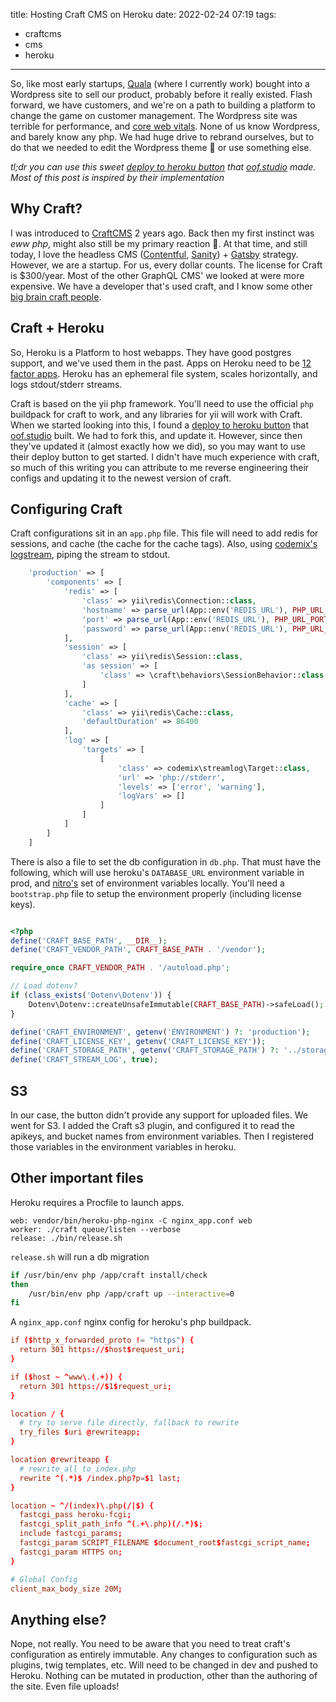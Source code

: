 title: Hosting Craft CMS on Heroku
date: 2022-02-24 07:19
tags:
- craftcms
- cms
- heroku
---

So, like most early startups, [Quala](https://www.quala.io) (where I currently work) bought into a Wordpress site to sell our product, probably before it really existed. Flash forward, we have customers, and we're on a path to building a platform to change the game on customer management. The Wordpress site was terrible for performance, and [core web vitals](https://web.dev/vitals/). None of us know Wordpress, and barely know any php. We had huge drive to rebrand ourselves, but to do that we needed to edit the Wordpress theme 😬 or use something else.

<!-- more -->

*tl;dr you can use this sweet [deploy to heroku button](https://github.com/oof-bar/craft-heroku) that [oof.studio](https://oof.studio/) made. Most of this post is inspired by their implementation*

## Why Craft?

I was introduced to [CraftCMS](https://craftcms.com/) 2 years ago. Back then my first instinct was *eww php*, might also still be my primary reaction 🤣. At that time, and still today, I love the headless CMS ([Contentful](https://www.contentful.com/), [Sanity](https://www.sanity.io/)) + [Gatsby](https://www.gatsbyjs.com/) strategy. However, we are a startup. For us, every dollar counts. The license for Craft is $300/year. Most of the other GraphQL CMS' we looked at were more expensive. We have a developer that's used craft, and I know some other [big brain craft people](https://www.johnlamb.me/).

## Craft + Heroku

So, Heroku is a Platform to host webapps. They have good postgres support, and we've used them in the past. Apps on Heroku need to be [12 factor apps](https://12factor.net/). Heroku has an ephemeral file system, scales horizontally, and logs stdout/stderr streams.

Craft is based on the yii php framework. You'll need to use the official `php` buildpack for craft to work, and any libraries for yii will work with Craft. When we started looking into this, I found a [deploy to heroku button](https://github.com/oof-bar/craft-heroku) that [oof.studio](https://oof.studio/) built. We had to fork this, and update it. However, since then they've updated it (almost exactly how we did), so you may want to use their deploy button to get started. I didn't have much experience with craft, so much of this writing you can attribute to me reverse engineering their configs and updating it to the newest version of craft.

## Configuring Craft

Craft configurations sit in an `app.php` file. This file will need to add redis for sessions, and cache (the cache for the cache tags). Also, using [codemix's logstream](https://github.com/codemix/yii2-streamlog), piping the stream to stdout.

```php
    'production' => [
        'components' => [
            'redis' => [
                'class' => yii\redis\Connection::class,
                'hostname' => parse_url(App::env('REDIS_URL'), PHP_URL_HOST),
                'port' => parse_url(App::env('REDIS_URL'), PHP_URL_PORT),
                'password' => parse_url(App::env('REDIS_URL'), PHP_URL_PASS)
            ],
            'session' => [
                'class' => yii\redis\Session::class,
                'as session' => [
                    'class' => \craft\behaviors\SessionBehavior::class
                ]
            ],
            'cache' => [
                'class' => yii\redis\Cache::class,
                'defaultDuration' => 86400
            ],
            'log' => [
                'targets' => [
                    [
                        'class' => codemix\streamlog\Target::class,
                        'url' => 'php://stderr',
                        'levels' => ['error', 'warning'],
                        'logVars' => []
                    ]
                ]
            ]
        ]
    ]
```

There is also a file to set the db configuration in `db.php`. That must have the following, which will use heroku's `DATABASE_URL` environment variable in prod, and [nitro's](https://craftcms.com/docs/nitro/2.x/) set of environment variables locally. You'll need a `bootstrap.php` file to setup the environment properly (including license keys).

```php

<?php
define('CRAFT_BASE_PATH', __DIR__);
define('CRAFT_VENDOR_PATH', CRAFT_BASE_PATH . '/vendor');

require_once CRAFT_VENDOR_PATH . '/autoload.php';

// Load dotenv?
if (class_exists('Dotenv\Dotenv')) {
    Dotenv\Dotenv::createUnsafeImmutable(CRAFT_BASE_PATH)->safeLoad();
}

define('CRAFT_ENVIRONMENT', getenv('ENVIRONMENT') ?: 'production');
define('CRAFT_LICENSE_KEY', getenv('CRAFT_LICENSE_KEY'));
define('CRAFT_STORAGE_PATH', getenv('CRAFT_STORAGE_PATH') ?: '../storage');
define('CRAFT_STREAM_LOG', true);
```

## S3

In our case, the button didn't provide any support for uploaded files. We went for S3. I added the Craft s3 plugin, and configured it to read the apikeys, and bucket names from environment variables. Then I registered those variables in the environment variables in heroku.

## Other important files

Heroku requires a Procfile to launch apps.

```
web: vendor/bin/heroku-php-nginx -C nginx_app.conf web
worker: ./craft queue/listen --verbose
release: ./bin/release.sh
```
`release.sh` will run a db migration
```sh
if /usr/bin/env php /app/craft install/check
then
    /usr/bin/env php /app/craft up --interactive=0
fi
```

A `nginx_app.conf` nginx config for heroku's php buildpack.

```conf
if ($http_x_forwarded_proto != "https") {
  return 301 https://$host$request_uri;
}

if ($host ~ ^www\.(.+)) {
  return 301 https://$1$request_uri;
}

location / {
  # try to serve file directly, fallback to rewrite
  try_files $uri @rewriteapp;
}

location @rewriteapp {
  # rewrite all to index.php
  rewrite ^(.*)$ /index.php?p=$1 last;
}

location ~ ^/(index)\.php(/|$) {
  fastcgi_pass heroku-fcgi;
  fastcgi_split_path_info ^(.+\.php)(/.*)$;
  include fastcgi_params;
  fastcgi_param SCRIPT_FILENAME $document_root$fastcgi_script_name;
  fastcgi_param HTTPS on;
}

# Global Config
client_max_body_size 20M;
```

## Anything else?

Nope, not really. You need to be aware that you need to treat craft's configuration as entirely immutable. Any changes to configuration such as plugins, twig templates, etc. Will need to be changed in dev and pushed to Heroku. Nothing can be mutated in production, other than the authoring of the site. Even file uploads! 